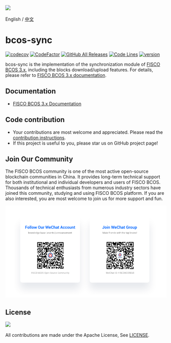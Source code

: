 ![](https://github.com/FISCO-BCOS/FISCO-BCOS/raw/master/docs/images/FISCO_BCOS_Logo.svg?sanitize=true)

English / [中文](doc/README_CN.md)
# bcos-sync

[![codecov](https://codecov.io/gh/FISCO-BCOS/bcos-sync/branch/master/graph/badge.svg)](https://codecov.io/gh/FISCO-BCOS/bcos-sync)
[![CodeFactor](https://www.codefactor.io/repository/github/fisco-bcos/bcos-sync/badge)](https://www.codefactor.io/repository/github/fisco-bcos/bcos-sync)
[![GitHub All Releases](https://img.shields.io/github/downloads/FISCO-BCOS/bcos-sync/total.svg)](https://github.com/FISCO-BCOS/bcos-sync)
[![Code Lines](https://tokei.rs/b1/github/FISCO-BCOS/bcos-sync?category=code)](https://github.com/FISCO-BCOS/bcos-sync)
[![version](https://img.shields.io/github/tag/FISCO-BCOS/bcos-sync.svg)](https://github.com/FISCO-BCOS/bcos-sync/releases/latest)

bcos-sync is the implementation of the synchronization module of [FISCO BCOS 3.x](https://github.com/FISCO-BCOS/FISCO-BCOS), including the blocks download/upload features. For details, please refer to [FISCO BCOS 3.x documentation](https://fisco-bcos-doc.readthedocs.io/).

## Documentation

- [FISCO BCOS 3.x Documentation](https://fisco-bcos-doc.readthedocs.io/)

## Code contribution

- Your contributions are most welcome and appreciated. Please read the [contribution instructions](https://mp.weixin.qq.com/s/_w_auH8X4SQQWO3lhfNrbQ).
- If this project is useful to you, please star us on GitHub project page!

## Join Our Community

The FISCO BCOS community is one of the most active open-source blockchain communities in China. It provides long-term technical support for both institutional and individual developers and users of FISCO BCOS. Thousands of technical enthusiasts from numerous industry sectors have joined this community, studying and using FISCO BCOS platform. If you are also interested, you are most welcome to join us for more support and fun.

![](https://raw.githubusercontent.com/FISCO-BCOS/LargeFiles/master/images/QR_image_en.png)

## License

[![](https://img.shields.io/github/license/FISCO-BCOS/bcos-sync.svg)](./LICENSE)

All contributions are made under the Apache License, See [LICENSE](./LICENSE).